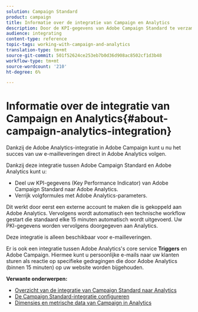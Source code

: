 ```yaml
---
solution: Campaign Standard
product: campaign
title: Informatie over de integratie van Campaign en Analytics
description: Door de KPI-gegevens van Adobe Campaign Standard te verzamelen, kunt u nu campagnegegevens delen met Adobe Analytics om de e-mailmarketinggegevens van Adobe Campaign te meten.
audience: integrating
content-type: reference
topic-tags: working-with-campaign-and-analytics
translation-type: tm+mt
source-git-commit: 501f52624ce253eb7b0d36d908ac8502cf1d3b48
workflow-type: tm+mt
source-wordcount: '210'
ht-degree: 6%

---
```



# Informatie over de integratie van Campaign en Analytics{#about-campaign-analytics-integration}

Dankzij de Adobe Analytics-integratie in Adobe Campaign kunt u nu het succes van uw e-mailleveringen direct in Adobe Analytics volgen.

Dankzij deze integratie tussen Adobe Campaign Standard en Adobe Analytics kunt u:

* Deel uw KPI-gegevens (Key Performance Indicator) van Adobe Campaign Standard naar Adobe Analytics.
* Verrijk volgformules met Adobe Analytics-parameters.

Dit werkt door eerst een externe account te maken die is gekoppeld aan Adobe Analytics. Vervolgens wordt automatisch een technische workflow gestart die standaard elke 15 minuten automatisch wordt uitgevoerd. Uw PKI-gegevens worden vervolgens doorgegeven aan Analytics.

Deze integratie is alleen beschikbaar voor e-mailleveringen.

Er is ook een integratie tussen Adobe Analytics&#39;s core service **Triggers** en Adobe Campaign. Hiermee kunt u persoonlijke e-mails naar uw klanten sturen als reactie op specifieke gedragingen die door Adobe Analytics (binnen 15 minuten) op uw website worden bijgehouden.

**Verwante onderwerpen:**

* [Overzicht van de integratie van Campaign Standard naar Analytics](https://docs.adobe.com/content/help/en/analytics/integration/adobe-campaign.html)
* [De Campaign Standard-integratie configureren](https://docs.adobe.com/content/help/en/campaign-standard/using/integrating-with-adobe-cloud/working-with-campaign-and-analytics/configure-campaign-analytics-integration.html)
* [Dimensies en metrische data van Campaign in Analytics](../../integrating/using/campaign-dimensions-and-metrics-in-analytics.md)

